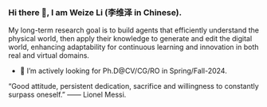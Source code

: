 ### Hi there 👋, I am Weize Li (李维泽 in Chinese).

  My long-term research goal is to build agents that efficiently understand the physical world, then apply their knowledge to generate and edit the digital world, enhancing adaptability for continuous learning and innovation in both real and virtual domains.  

- 🤔 I’m actively looking for Ph.D@CV/CG/RO in Spring/Fall-2024. 
  
“Good attitude, persistent dedication, sacrifice and willingness to constantly surpass oneself.” —— Lionel Messi.
